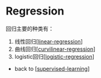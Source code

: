 # Regression
回归主要的种类有：
1. 线性回归[[linear-regression]]
2. 曲线回归[[curvilinear-regression]]
3. logistic回归[[logistic-regression]]




- back to [[supervised-learning]]



[//begin]: # "Autogenerated link references for markdown compatibility"
[linear-regression]: linear-regression "Linear Regression"
[curvilinear-regression]: curvilinear-regression "Curvilinear Regression"
[logistic-regressive]: logistic-regressive "Logistic Regressive"
[supervised-learning]: supervised-learning "Supervised Learning"
[model-representation]: model-representation "Model Representation"
[logistic-regression]: logistic-regression "Logistic Regression"
[//end]: # "Autogenerated link references"